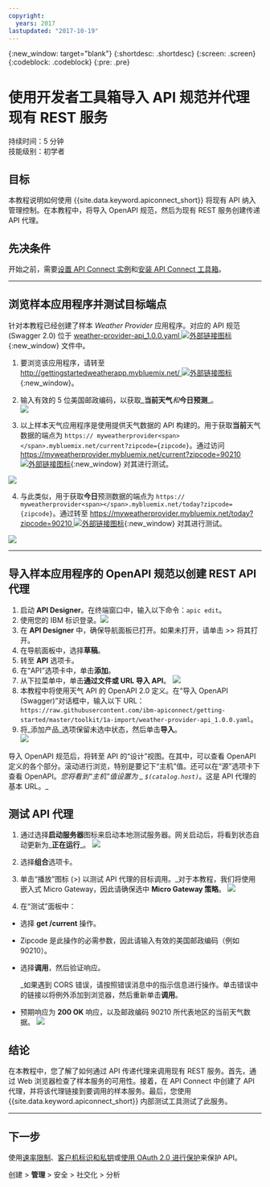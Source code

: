 ```yaml
---
copyright:
  years: 2017
lastupdated: "2017-10-19"
---
```


{:new_window: target="blank"}
{:shortdesc: .shortdesc}
{:screen: .screen}
{:codeblock: .codeblock}
{:pre: .pre}

# 使用开发者工具箱导入 API 规范并代理现有 REST 服务
持续时间：5 分钟  
技能级别：初学者  


## 目标
本教程说明如何使用 {{site.data.keyword.apiconnect_short}} 将现有 API 纳入管理控制。在本教程中，将导入 OpenAPI 规范，然后为现有 REST 服务创建传递 API 代理。

## 先决条件
开始之前，需要[设置 API Connect 实例](tut_prereq_set_up_apic_instance.html)和[安装 API Connect 工具箱](tut_prereq_install_toolkit.html)。

---


## 浏览样本应用程序并测试目标端点

针对本教程已经创建了样本 _Weather Provider_ 应用程序。对应的 API 规范 (Swagger 2.0) 位于 [weather-provider-api_1.0.0.yaml ![外部链接图标](../../../icons/launch-glyph.svg "外部链接图标")](https://raw.githubusercontent.com/ibm-apiconnect/getting-started/master/toolkit/1a-import/weather-provider-api_1.0.0.yaml){:new_window} 文件中。

1. 要浏览该应用程序，请转至 [http://gettingstartedweatherapp.mybluemix.net/ ![外部链接图标](../../../icons/launch-glyph.svg "外部链接图标")](http://gettingstartedweatherapp.mybluemix.net/){:new_window}。  
2. 输入有效的 5 位美国邮政编码，以获取_**当前天气**_和_**今日预测**_。  
![](images/explore-weatherapp-1.png)

3. 以上样本天气应用程序是使用提供天气数据的 API 构建的。用于获取**当前**天气数据的端点为 `https:// myweatherprovider<span></span>.mybluemix.net/current?zipcode={zipcode}`。通过访问 [https://myweatherprovider.mybluemix.net/current?zipcode=90210 ![外部链接图标](../../../icons/launch-glyph.svg "外部链接图标")](https://myweatherprovider.mybluemix.net/current?zipcode=90210){:new_window} 对其进行测试。  

  ![](images/explore-weatherapp-2.png)

4. 与此类似，用于获取**今日**预测数据的端点为 `https:// myweatherprovider<span></span>.mybluemix.net/today?zipcode={zipcode}`。通过转至 [https://myweatherprovider.mybluemix.net/today?zipcode=90210 ![外部链接图标](../../../icons/launch-glyph.svg "外部链接图标")](https://myweatherprovider.mybluemix.net/today?zipcode=90210){:new_window} 对其进行测试。  

  ![](images/explore-weatherapp-3.png)



---

## 导入样本应用程序的 OpenAPI 规范以创建 REST API 代理
1. 启动 **API Designer**。在终端窗口中，输入以下命令：`apic edit`。
2. 使用您的 IBM 标识登录。![](images/screenshot_apic-edit_login.png)
3. 在 **API Designer** 中，确保导航面板已打开。如果未打开，请单击 >> 将其打开。
4. 在导航面板中，选择**草稿**。
5. 转至 **API** 选项卡。
6. 在“API”选项卡中，单击**添加**。
7. 从下拉菜单中，单击**通过文件或 URL 导入 API**。
![](images/toolkit-import-1.png)
8. 本教程中将使用天气 API 的 OpenAPI 2.0 定义。在“导入 OpenAPI (Swagger)”对话框中，输入以下 URL：`https://raw.githubusercontent.com/ibm-apiconnect/getting-started/master/toolkit/1a-import/weather-provider-api_1.0.0.yaml`。
9. 将_添加产品_选项保留未选中状态，然后单击**导入**。  
    ![](images/screenshot_import-url.png)  

导入 OpenAPI 规范后，将转至 API 的“设计”视图。在其中，可以查看 OpenAPI 定义的各个部分。滚动进行浏览，特别是要记下“主机”值。还可以在“源”选项卡下查看 OpenAPI。_您将看到“主机”值设置为 _ `$(catalog.host)`_。这是 API 代理的基本 URL。_
 


## 测试 API 代理

1. 通过选择**启动服务器**图标来启动本地测试服务器。网关启动后，将看到状态自动更新为_**正在运行**_。
![](images/screenshot_start-server-1.png)

2. 选择**组合**选项卡。

3. 单击“播放”图标 (>) 以测试 API 代理的目标调用。_对于本教程，我们将使用嵌入式 Micro Gateway，因此请确保选中 **Micro Gateway 策略**。
![](images/screenshot_test-0.png)

4. 在“测试”面板中：
  - 选择 **get /current** 操作。  
  - Zipcode 是此操作的必需参数，因此请输入有效的美国邮政编码（例如 90210）。  
  - 选择**调用**，然后验证响应。

    _如果遇到 CORS 错误，请按照错误消息中的指示信息进行操作。单击错误中的链接以将例外添加到浏览器，然后重新单击**调用**。
  
  - 预期响应为 **200 OK** 响应，以及邮政编码 90210 所代表地区的当前天气数据。
![](images/screenshot_test-1.png)    


## 结论

在本教程中，您了解了如何通过 API 传递代理来调用现有 REST 服务。首先，通过 Web 浏览器检查了样本服务的可用性。接着，在 API Connect 中创建了 API 代理，并将该代理链接到要调用的样本服务。最后，您使用 {{site.data.keyword.apiconnect_short}} 内部测试工具测试了此服务。

---

## 下一步

使用[速率限制](tut_rate_limit.html)、[客户机标识和私钥](tut_secure_landing.html)或[使用 OAuth 2.0 进行保护](tut_secure_oauth_2.html)来保护 API。

创建 > **管理** > 安全 > 社交化 > 分析

